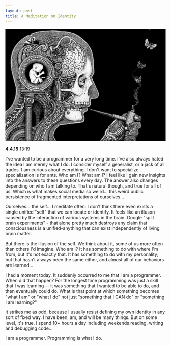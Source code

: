 ```yaml
---
layout: post
title: A Meditation on Identity
---
```


![Alt identity](/../img/homunculus.jpg)

**4.4.15** 13:19

I've wanted to be a programmer for a very long time. I've also always hated the idea I am merely what I do. I consider myself a generalist, or a jack of all trades. I am curious about everything. I don't want to specialize - specialization is for ants. Who am I? What am I? I feel like I gain new insights into the answers to these questions every day. The answer also changes depending on who I am talking to. That's natural though, and true for all of us. Which is what makes social media so weird... this weird public persistence of fragmented interpretations of ourselves...

Ourselves... the self... I meditate often. I don't think there even exists a single unified "self" that we can locate or identify. It feels like an illuson caused by the interaction of various systems in the brain. Google "split brain experiments" - that alone pretty much destroys any claim that consciousness is a unified-anything that can exist independently of living brain matter. 

But there is the illusion of the self. We think about it, some of us more often than others I'd imagine. Who am I? It has something to do with where I'm from, but it's not exactly that. It has something to do with my personality, but that hasn't always been the same either, and almost all of our behaviors are learned...

I had a moment today. It suddenly occurred to me that I am a programmer. When did that happen? For the longest time programming was just a skill that I was learning -- it was something that I wanted to be able to do, and then eventually could do. What is that point at which something becomes "what I am" or "what I do" not just "something that I CAN do" or "something I am learning?"

It strikes me as odd, because I usually resist defining my own identity in any sort of fixed way. I have been, am, and will be many things. But on some level, it's true. I spend 10+ hours a day including weekends reading, writing and debugging code...

I am a programmer. Programming is what I do. 

